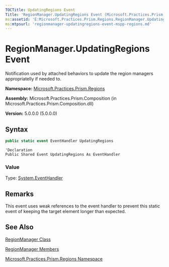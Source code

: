 ```yaml
---
TOCTitle: UpdatingRegions Event
Title: 'RegionManager.UpdatingRegions Event (Microsoft.Practices.Prism.Regions)'
ms:assetid: 'E:Microsoft.Practices.Prism.Regions.RegionManager.UpdatingRegions'
ms:mtpsurl: 'regionmanager-updatingregions-event-mspp-regions.md'
---
```



# RegionManager.UpdatingRegions Event

Notification used by attached behaviors to update the region managers appropriatelly if needed to.

**Namespace:** [Microsoft.Practices.Prism.Regions](https://msdn.microsoft.com/library/microsoft.practices.prism.regions)

**Assembly:** Microsoft.Practices.Prism.Composition (in Microsoft.Practices.Prism.Composition.dll)

**Version:** 5.0.0.0 (5.0.0.0)

## Syntax

```C#
public static event EventHandler UpdatingRegions
```

```VB
'Declaration
Public Shared Event UpdatingRegions As EventHandler
```

### Value

Type: [System.EventHandler](http://msdn.microsoft.com/en-us/library/xhb70ccc)


## Remarks

This event uses weak references to the event handler to prevent this static event of keeping the target element longer than expected.

## See Also

[RegionManager Class](https://msdn.microsoft.com/library/microsoft.practices.prism.regions.regionmanager)

[RegionManager Members](https://msdn.microsoft.com/en-us/library/microsoft.practices.prism.regions.regionmanager_members)

[Microsoft.Practices.Prism.Regions Namespace](https://msdn.microsoft.com/library/microsoft.practices.prism.regions)
